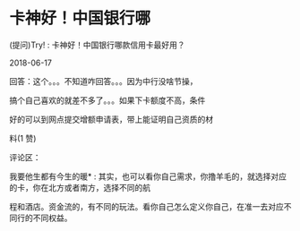 # 卡神好！中国银行哪

(提问)Try! : 卡神好！中国银行哪款信用卡最好用？

2018-06-17

回答：这个。。。不知道咋回答。。。因为中行没啥节操，

搞个自己喜欢的就差不多了。。。如果下卡额度不高，条件

好的可以到网点提交增额申请表，带上能证明自己资质的材

料(1 赞)

评论区：

我要他生都有今生的暖* : 其实，也可以看你自己需求，你撸羊毛的，就选择对应的卡，你在北方或者南方，选择不同的航

程和酒店。资金流的，有不同的玩法。看你自己怎么定义你自己，在准一去对应不同行的不同权益。